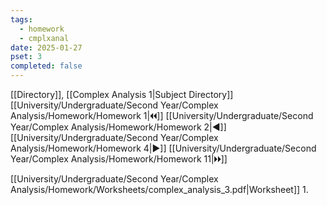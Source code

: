 ```yaml
---
tags:
  - homework
  - cmplxanal
date: 2025-01-27
pset: 3
completed: false
---
```

[[Directory]], [[Complex Analysis 1|Subject Directory]]
[[University/Undergraduate/Second Year/Complex Analysis/Homework/Homework 1|🞀🞀]] [[University/Undergraduate/Second Year/Complex Analysis/Homework/Homework 2|◀]] [[University/Undergraduate/Second Year/Complex Analysis/Homework/Homework 4|▶]] [[University/Undergraduate/Second Year/Complex Analysis/Homework/Homework 11|🞂🞂]]

[[University/Undergraduate/Second Year/Complex Analysis/Homework/Worksheets/complex_analysis_3.pdf|Worksheet]]
1. 
